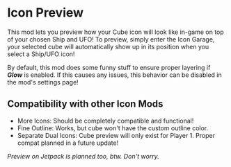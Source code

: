# Icon Preview

This mod lets you preview how your <cg>Cube</c> icon will look like in-game on top of your chosen <cp>Ship</c> and <co>UFO</c>!
To preview, simply enter the <cf>Icon Garage</c>, your selected cube will automatically show up in its position when you select a Ship/UFO icon!

By default, this mod does some funny stuff to ensure proper layering if ***Glow*** is enabled. If this causes any issues, this behavior can be disabled in the mod's settings page!

## Compatibility with other Icon Mods
- <cg>More Icons</c>: Should be completely compatible and functional!
- <co>Fine Outline</c>: Works, but cube won't have the custom outline color.
- <co>Separate Dual Icons</c>: Cube preview will only exist for Player 1. Proper compat planned in a future update!

*<c-383838>Preview on Jetpack is planned too, btw. Don't worry.</c>*